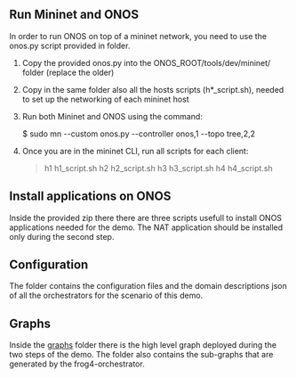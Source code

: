 ## Run Mininet and ONOS

In order to run ONOS on top of a mininet network, you need to use the onos.py script provided in [](mininet/) folder.

1. Copy the provided onos.py into the ONOS_ROOT/tools/dev/mininet/ folder (replace the older)

2. Copy in the same folder also all the hosts scripts (h*_script.sh), needed to set up the networking of each mininet host

3. Run both Mininet and ONOS using the command:

	$ sudo mn --custom onos.py --controller onos,1 --topo tree,2,2

4. Once you are in the mininet CLI, run all scripts for each client:

	> h1 h1_script.sh
	> h2 h2_script.sh
	> h3 h3_script.sh
	> h4 h4_script.sh

## Install applications on ONOS

Inside the provided zip [](scripts/demo_scripts-onos.zip) there there are three scripts usefull to install ONOS applications needed for the demo.
The NAT application should be installed only during the second step.

## Configuration

The [](config/) folder contains the configuration files and the domain descriptions json of all the orchestrators for the scenario of this demo.

## Graphs

Inside the [graphs](./graphs/) folder there is the high level graph deployed during the two steps of the demo. The folder also contains the sub-graphs that are generated by the frog4-orchestrator.
